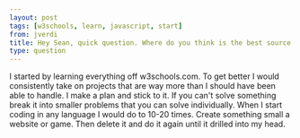```yaml
---
layout: post
tags: [w3schools, learn, javascript, start]
from: jverdi
title: Hey Sean, quick question. Where do you think is the best source for JavaScript training? Do you have any tips for just learning that language? Thanks
type: question
---
```

I started by learning everything off w3schools.com. To get better I would consistently take on projects that are way more than I should have been able to handle. I make a plan and stick to it. If you can't solve something break it into smaller problems that you can solve individually. When I start coding in any language I would do to 10-20 times. Create something small a website or game. Then delete it and do it again until it drilled into my head.

